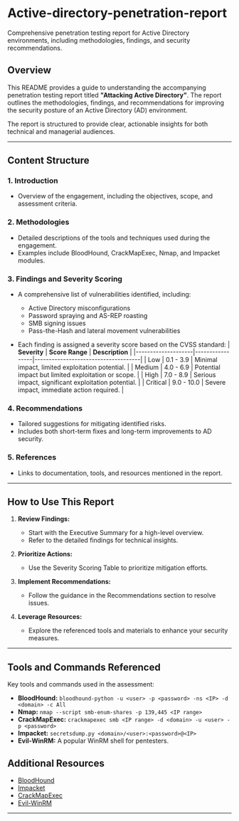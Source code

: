 # Active-directory-penetration-report
Comprehensive penetration testing report for Active Directory environments, including methodologies, findings, and security recommendations.

## Overview
This README provides a guide to understanding the accompanying penetration testing report titled **"Attacking Active Directory"**. The report outlines the methodologies, findings, and recommendations for improving the security posture of an Active Directory (AD) environment. 

The report is structured to provide clear, actionable insights for both technical and managerial audiences.

---

## Content Structure

### 1. **Introduction**
- Overview of the engagement, including the objectives, scope, and assessment criteria.

### 2. **Methodologies**
- Detailed descriptions of the tools and techniques used during the engagement.
- Examples include BloodHound, CrackMapExec, Nmap, and Impacket modules.

### 3. **Findings and Severity Scoring**
- A comprehensive list of vulnerabilities identified, including:
  - Active Directory misconfigurations
  - Password spraying and AS-REP roasting
  - SMB signing issues
  - Pass-the-Hash and lateral movement vulnerabilities
  
- Each finding is assigned a severity score based on the CVSS standard:
  | **Severity**       | **Score Range** | **Description**                     |
  |--------------------|-----------------|-------------------------------------|
  | Low               | 0.1 - 3.9      | Minimal impact, limited exploitation potential. |
  | Medium            | 4.0 - 6.9      | Potential impact but limited exploitation or scope. |
  | High              | 7.0 - 8.9      | Serious impact, significant exploitation potential. |
  | Critical          | 9.0 - 10.0     | Severe impact, immediate action required.         |

### 4. **Recommendations**
- Tailored suggestions for mitigating identified risks.
- Includes both short-term fixes and long-term improvements to AD security.

### 5. **References**
- Links to documentation, tools, and resources mentioned in the report.

---

## How to Use This Report

1. **Review Findings:**
   - Start with the Executive Summary for a high-level overview.
   - Refer to the detailed findings for technical insights.

2. **Prioritize Actions:**
   - Use the Severity Scoring Table to prioritize mitigation efforts.

3. **Implement Recommendations:**
   - Follow the guidance in the Recommendations section to resolve issues.

4. **Leverage Resources:**
   - Explore the referenced tools and materials to enhance your security measures.

---

## Tools and Commands Referenced
Key tools and commands used in the assessment:
- **BloodHound:** `bloodhound-python -u <user> -p <password> -ns <IP> -d <domain> -c All`
- **Nmap:** `nmap --script smb-enum-shares -p 139,445 <IP range>`
- **CrackMapExec:** `crackmapexec smb <IP range> -d <domain> -u <user> -p <password>`
- **Impacket:** `secretsdump.py <domain>/<user>:<password>@<IP>`
- **Evil-WinRM:** A popular WinRM shell for pentesters.

## Additional Resources
- [BloodHound](https://github.com/BloodHoundAD/BloodHound)
- [Impacket](https://github.com/SecureAuthCorp/impacket)
- [CrackMapExec](https://github.com/Porchetta-Industries/CrackMapExec)
- [Evil-WinRM](https://github.com/Hackplayers/evil-winrm)

---
